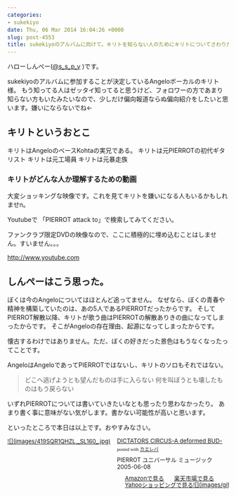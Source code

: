 ```yaml
---
categories:
- sukekiyo
date: Thu, 06 Mar 2014 16:04:26 +0000
slug: post-4553
title: sukekiyoのアルバムに向けて。キリトを知らない人のためにキリトについてさわりだけ紹介したいと思います
---
```


ハローしんぺー(<a href="https://twitter.com/s_s_p_y" target="_blank">@s_s_p_y</a> )です。

sukekiyoのアルバムに参加することが決定しているAngeloボーカルのキリト様。
もう知ってる人はゼッタイ知ってると思うけど、フォロワーの方であまり知らない方もいたみたいなので、少しだけ偏向報道ならぬ偏向紹介をしたいと思います。嫌いにならないでね←

<h2>キリトというおとこ</h2>

キリトはAngeloのベースKohtaの実兄である。
キリトは元PIERROTの初代ギタリスト
キリトは元工場員
キリトは元暴走族

<h3>キリトがどんな人か理解するための動画</h3>

大変ショッキングな映像です。これを見てキリトを嫌いになる人もいるかもしれませn。

Youtubeで
「PIERROT attack to」で検索してみてください。

ファンクラブ限定DVDの映像なので、ここに積極的に埋め込むことはしません。すいません。。。

<a href="http://www.youtube.com" target="_blank">http://www.youtube.com</a>



<h2>しんぺーはこう思った。</h2>

ぼくは今のAngeloについてはほとんど追ってません。
なぜなら、ぼくの青春や精神を構築していたのは、あの5人であるPIERROTだったからです。
そしてPIERROT解散以降、キリトが歌う曲はPIERROTの解散ありきの曲になってしまったからです。
そこがAngeloの存在理由、起源になってしまったからです。

懐古するわけではありません。ただ、ぼくの好きだった景色はもうなくなったってことです。

AngeloはAngeloであってPIERROTではないし、キリトのソロもそれではない。

<blockquote>どこへ逃げようとも望んだものは手に入らない
何を叫ぼうとも壊したものはもう戻らない
</blockquote>


いずれPIERROTについては書いていきたいなとも思ったり思わなかったり。
あまり書く事に意味がない気がします。書かない可能性が高いと思います。


といったところで本日は以上です。おやすみなさい。

<div class="kaerebalink-box" style="text-align:left;padding-bottom:20px;font-size:small;/zoom: 1;overflow: hidden;"><div class="kaerebalink-image" style="float:left;margin:0 15px 10px 0;"><a href="http://www.amazon.co.jp/exec/obidos/ASIN/B00092QRR4/warawareotoko-22/ref=nosim/" rel="nofollow" target="_blank">![](images/419SQR1QHZL._SL160_.jpg)</a></div><div class="kaerebalink-info" style="line-height:120%;/zoom: 1;overflow: hidden;"><div class="kaerebalink-name" style="margin-bottom:10px;line-height:120%"><a href="http://www.amazon.co.jp/exec/obidos/ASIN/B00092QRR4/warawareotoko-22/ref=nosim/" rel="nofollow" target="_blank">DICTATORS CIRCUS-A deformed BUD-</a><div class="kaerebalink-powered-date" style="font-size:8pt;margin-top:5px;font-family:verdana;line-height:120%">posted with <a href="http://kaereba.com" rel="nofollow" target="_blank">カエレバ</a></div></div><div class="kaerebalink-detail" style="margin-bottom:5px;">PIERROT ユニバーサル ミュージック 2005-06-08    </div><div class="kaerebalink-link1" style="margin-top:10px;"><div class="shoplinkamazon" style="display:inline;margin-right:5px;background: url('http://img.yomereba.com/simple1.gif') 0 0 no-repeat;padding: 2px 0 2px 18px;white-space: nowrap;"><a href="http://www.amazon.co.jp/gp/search?keywords=DICTATORS%20CIRCUS-A%20deformed%20BUD&__mk_ja_JP=%83J%83%5E%83J%83i&tag=warawareotoko-22" rel="nofollow" target="_blank" title="アマゾン" >Amazonで見る</a></div><div class="shoplinkrakuten" style="display:inline;margin-right:5px;background: url('http://img.yomereba.com/simple1.gif') 0 0 no-repeat;padding: 2px 0 2px 18px;white-space: nowrap;"><a href="http://hb.afl.rakuten.co.jp/hgc/1263948e.a4330505.1263948f.788da92c/?pc=http%3A%2F%2Fsearch.rakuten.co.jp%2Fsearch%2Fmall%2FDICTATORS%2520CIRCUS-A%2520deformed%2520BUD%2F-%2Ff.1-p.1-s.1-sf.0-st.A-v.2%3Fx%3D0%26scid%3Daf_ich_link_urltxt%26m%3Dhttp%3A%2F%2Fm.rakuten.co.jp%2F" rel="nofollow" target="_blank" title="楽天市場" >楽天市場で見る</a></div><div class="shoplinkyahoo" style="display:inline;margin-right:5px;background: url('http://img.yomereba.com/simple1.gif') 0 0 no-repeat;padding: 2px 0 2px 18px;white-space: nowrap;"><a href="http://ck.jp.ap.valuecommerce.com/servlet/referral?sid=3041033&pid=882528283&vc_url=http%3A%2F%2Fshopping.search.yahoo.co.jp%2Fsearch%3FuIv%3Don%26ei%3DUTF-8%26tab_ex%3Dcommerce%26slider%3D0%26va%3DDICTATORS%2520CIRCUS-A%2520deformed%2520BUD" rel="nofollow"  target="_blank" title="Yahooショッピング" >Yahooショッピングで見る![](images/gifbanner?sid=3041033&pid=882528283)</a></div></div></div><div class="booklink-footer" style="clear: left"></div></div>